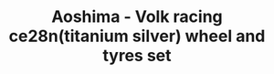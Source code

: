 ---
layout: product
title: "Aoshima - Volk racing ce28n(titanium silver) wheel and tyres set"
price: "TBA" 
desc: "N/A"
img_path: "/assets/img/AO10020.webp"
brand: "N/A"
available: false
special_offer: false
new: false
soon: false
cat: "010000"
subcat: "013700"
subsubcat: "0N/A"
sifra: "AO10020"
popular: false
---